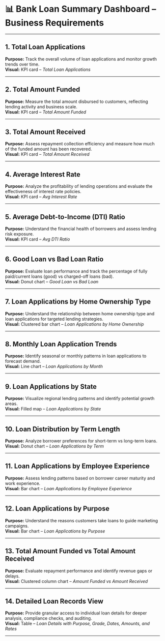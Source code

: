 # 📊 Bank Loan Summary Dashboard – Business Requirements

---

## 1. Total Loan Applications
**Purpose:** Track the overall volume of loan applications and monitor growth trends over time.  
**Visual:** KPI card – *Total Loan Applications*

---

## 2. Total Amount Funded
**Purpose:** Measure the total amount disbursed to customers, reflecting lending activity and business scale.  
**Visual:** KPI card – *Total Amount Funded*

---

## 3. Total Amount Received
**Purpose:** Assess repayment collection efficiency and measure how much of the funded amount has been recovered.  
**Visual:** KPI card – *Total Amount Received*

---

## 4. Average Interest Rate
**Purpose:** Analyze the profitability of lending operations and evaluate the effectiveness of interest rate policies.  
**Visual:** KPI card – *Avg Interest Rate*

---

## 5. Average Debt-to-Income (DTI) Ratio
**Purpose:** Understand the financial health of borrowers and assess lending risk exposure.  
**Visual:** KPI card – *Avg DTI Ratio*

---

## 6. Good Loan vs Bad Loan Ratio
**Purpose:** Evaluate loan performance and track the percentage of fully paid/current loans (good) vs charged-off loans (bad).  
**Visual:** Donut chart – *Good Loan vs Bad Loan*

---

## 7. Loan Applications by Home Ownership Type
**Purpose:** Understand the relationship between home ownership type and loan applications for targeted lending strategies.  
**Visual:** Clustered bar chart – *Loan Applications by Home Ownership*

---

## 8. Monthly Loan Application Trends
**Purpose:** Identify seasonal or monthly patterns in loan applications to forecast demand.  
**Visual:** Line chart – *Loan Applications by Month*

---

## 9. Loan Applications by State
**Purpose:** Visualize regional lending patterns and identify potential growth areas.  
**Visual:** Filled map – *Loan Applications by State*

---

## 10. Loan Distribution by Term Length
**Purpose:** Analyze borrower preferences for short-term vs long-term loans.  
**Visual:** Donut chart – *Loan Applications by Term*

---

## 11. Loan Applications by Employee Experience
**Purpose:** Assess lending patterns based on borrower career maturity and work experience.  
**Visual:** Bar chart – *Loan Applications by Employee Experience*

---

## 12. Loan Applications by Purpose
**Purpose:** Understand the reasons customers take loans to guide marketing campaigns.  
**Visual:** Bar chart – *Loan Applications by Purpose*

---

## 13. Total Amount Funded vs Total Amount Received
**Purpose:** Evaluate repayment performance and identify revenue gaps or delays.  
**Visual:** Clustered column chart – *Amount Funded vs Amount Received*

---

## 14. Detailed Loan Records View
**Purpose:** Provide granular access to individual loan details for deeper analysis, compliance checks, and auditing.  
**Visual:** Table – *Loan Details with Purpose, Grade, Dates, Amounts, and Rates*

---
